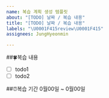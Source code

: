 ```yaml
---
name: 복습 계획 생성 템플릿
about: "[TODO] 날짜 / 복습 내용"
title: "[TODO] 날짜 / 복습 내용"
labels: "\U0001F415review\U0001F415"
assignees: JungHyeonmin

---
```


##🍀복습 내용
- [ ] todo1
- [ ] todo2

##⏰복습 기간
0월00일 ~ 0월00일
